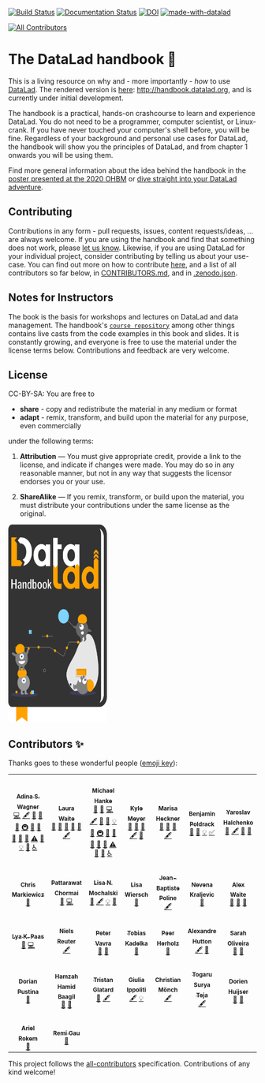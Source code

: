 [![Build Status](https://travis-ci.org/datalad-handbook/book.svg?branch=master)](https://travis-ci.org/datalad-handbook/book) [![Documentation Status](https://readthedocs.org/projects/datalad-handbook/badge/?version=latest)](http://handbook.datalad.org/en/latest/?badge=latest)
[![DOI](https://zenodo.org/badge/192547315.svg)](https://zenodo.org/badge/latestdoi/192547315)
[![made-with-datalad](https://www.datalad.org/badges/made_with.svg)](https://datalad.org)
<!-- ALL-CONTRIBUTORS-BADGE:START - Do not remove or modify this section -->
[![All Contributors](https://img.shields.io/badge/all_contributors-30-orange.svg?style=flat-square)](#contributors-)
<!-- ALL-CONTRIBUTORS-BADGE:END --> 

# The DataLad handbook :orange_book:

This is a living resource on why and - more importantly - *how* to use [DataLad](http://www.datalad.org).
The rendered version is [here](http://handbook.datalad.org): http://handbook.datalad.org, and is currently
under initial development.

The handbook is a practical, hands-on crashcourse to learn and experience DataLad.
You do not need to be a programmer, computer scientist, or Linux-crank. If you have never touched your computer's shell before, you will be fine. Regardless of your background and personal use cases for DataLad, the handbook will show you the principles of DataLad, and from chapter 1 onwards you will be using them.

Find more general information about the idea behind the handbook in the [poster presented at the 2020 OHBM](artwork/OHBM_2020.pdf) or [dive straight into your DataLad adventure](https://handbook.datalad.org).

## Contributing

Contributions in any form - pull requests, issues, content requests/ideas, ... are always welcome.
If you are using the handbook and find that something does not work,
please [let us know](https://github.com/datalad-handbook/book/issues/new).
Likewise, if you are using DataLad for your individual project, consider contributing by telling us about your use-case.
You can find out more on how to contribute [here](http://handbook.datalad.org/en/latest/contributing.html),
and a list of all contributors so far below, in [CONTRIBUTORS.md](CONTRIBUTORS.md), and in [.zenodo.json](.zenodo.json).

## Notes for Instructors

The book is the basis for workshops and lectures on DataLad and data management.
The handbook's [``course repository``](https://github.com/datalad-handbook/course)
among other things contains live casts from the code examples in this book and
slides. It is constantly growing, and everyone is free to use the material under
the license terms below. Contributions and feedback are very welcome.

## License

CC-BY-SA: You are free to

- **share** - copy and redistribute the material in any medium or format
- **adapt** - remix, transform, and build upon the material for any purpose, even commercially

under the following terms:

1) **Attribution** — You must give appropriate credit, provide a link to the license, and indicate
 if changes were made. You may do so in any reasonable manner, but not in any way that suggests
 the licensor endorses you or your use.

2) **ShareAlike** — If you remix, transform, or build upon the material, you must distribute your
 contributions under the same license as the original.

<img src="https://raw.githubusercontent.com/datalad-handbook/book/master/artwork/logo.svg?sanitize=true" width="200" height="400">  

## Contributors ✨

Thanks goes to these wonderful people ([emoji key](https://allcontributors.org/docs/en/emoji-key)):

<!-- ALL-CONTRIBUTORS-LIST:START - Do not remove or modify this section -->
<!-- prettier-ignore-start -->
<!-- markdownlint-disable -->
<table>
  <tr>
    <td align="center"><a href="https://www.researchgate.net/profile/Adina_Wagner"><img src="https://avatars1.githubusercontent.com/u/29738718?v=4" width="100px;" alt=""/><br /><sub><b>Adina S. Wagner</b></sub></a><br /><a href="https://github.com/datalad-handbook/book/commits?author=adswa" title="Code">💻</a> <a href="#content-adswa" title="Content">🖋</a> <a href="https://github.com/datalad-handbook/book/commits?author=adswa" title="Documentation">📖</a> <a href="#design-adswa" title="Design">🎨</a> <a href="#ideas-adswa" title="Ideas, Planning, & Feedback">🤔</a> <a href="#infra-adswa" title="Infrastructure (Hosting, Build-Tools, etc)">🚇</a> <a href="#maintenance-adswa" title="Maintenance">🚧</a> <a href="#projectManagement-adswa" title="Project Management">📆</a> <a href="https://github.com/datalad-handbook/book/pulls?q=is%3Apr+reviewed-by%3Aadswa" title="Reviewed Pull Requests">👀</a> <a href="#userTesting-adswa" title="User Testing">📓</a> <a href="#talk-adswa" title="Talks">📢</a> <a href="https://github.com/datalad-handbook/book/commits?author=adswa" title="Tests">⚠️</a> <a href="https://github.com/datalad-handbook/book/issues?q=author%3Aadswa" title="Bug reports">🐛</a> <a href="#example-adswa" title="Examples">💡</a> <a href="#question-adswa" title="Answering Questions">💬</a> <a href="#a11y-adswa" title="Accessibility">️️️️♿️</a></td>
    <td align="center"><a href="https://github.com/loj"><img src="https://avatars2.githubusercontent.com/u/15157717?v=4" width="100px;" alt=""/><br /><sub><b>Laura Waite</b></sub></a><br /><a href="#ideas-loj" title="Ideas, Planning, & Feedback">🤔</a> <a href="#maintenance-loj" title="Maintenance">🚧</a> <a href="https://github.com/datalad-handbook/book/pulls?q=is%3Apr+reviewed-by%3Aloj" title="Reviewed Pull Requests">👀</a> <a href="#talk-loj" title="Talks">📢</a> <a href="#question-loj" title="Answering Questions">💬</a> <a href="#content-loj" title="Content">🖋</a></td>
    <td align="center"><a href="http://psychoinformatics.de"><img src="https://avatars1.githubusercontent.com/u/136479?v=4" width="100px;" alt=""/><br /><sub><b>Michael Hanke</b></sub></a><br /><a href="#question-mih" title="Answering Questions">💬</a> <a href="https://github.com/datalad-handbook/book/issues?q=author%3Amih" title="Bug reports">🐛</a> <a href="https://github.com/datalad-handbook/book/commits?author=mih" title="Code">💻</a> <a href="#content-mih" title="Content">🖋</a> <a href="https://github.com/datalad-handbook/book/commits?author=mih" title="Documentation">📖</a> <a href="#design-mih" title="Design">🎨</a> <a href="#example-mih" title="Examples">💡</a> <a href="#ideas-mih" title="Ideas, Planning, & Feedback">🤔</a> <a href="#infra-mih" title="Infrastructure (Hosting, Build-Tools, etc)">🚇</a> <a href="#maintenance-mih" title="Maintenance">🚧</a> <a href="#plugin-mih" title="Plugin/utility libraries">🔌</a> <a href="#projectManagement-mih" title="Project Management">📆</a> <a href="https://github.com/datalad-handbook/book/pulls?q=is%3Apr+reviewed-by%3Amih" title="Reviewed Pull Requests">👀</a> <a href="#tool-mih" title="Tools">🔧</a> <a href="https://github.com/datalad-handbook/book/commits?author=mih" title="Tests">⚠️</a> <a href="#talk-mih" title="Talks">📢</a> <a href="#userTesting-mih" title="User Testing">📓</a> <a href="#a11y-mih" title="Accessibility">️️️️♿️</a></td>
    <td align="center"><a href="https://github.com/kyleam"><img src="https://avatars2.githubusercontent.com/u/1297788?v=4" width="100px;" alt=""/><br /><sub><b>Kyle Meyer</b></sub></a><br /><a href="https://github.com/datalad-handbook/book/issues?q=author%3Akyleam" title="Bug reports">🐛</a> <a href="https://github.com/datalad-handbook/book/pulls?q=is%3Apr+reviewed-by%3Akyleam" title="Reviewed Pull Requests">👀</a> <a href="#question-kyleam" title="Answering Questions">💬</a> <a href="#content-kyleam" title="Content">🖋</a> <a href="#ideas-kyleam" title="Ideas, Planning, & Feedback">🤔</a></td>
    <td align="center"><a href="https://github.com/marisaheckner"><img src="https://avatars2.githubusercontent.com/u/52243533?v=4" width="100px;" alt=""/><br /><sub><b>Marisa Heckner</b></sub></a><br /><a href="#ideas-marisaheckner" title="Ideas, Planning, & Feedback">🤔</a> <a href="#userTesting-marisaheckner" title="User Testing">📓</a> <a href="https://github.com/datalad-handbook/book/issues?q=author%3Amarisaheckner" title="Bug reports">🐛</a> <a href="#content-marisaheckner" title="Content">🖋</a></td>
    <td align="center"><a href="https://github.com/bpoldrack"><img src="https://avatars2.githubusercontent.com/u/10498301?v=4" width="100px;" alt=""/><br /><sub><b>Benjamin Poldrack</b></sub></a><br /><a href="#question-bpoldrack" title="Answering Questions">💬</a> <a href="#ideas-bpoldrack" title="Ideas, Planning, & Feedback">🤔</a> <a href="#example-bpoldrack" title="Examples">💡</a> <a href="#tutorial-bpoldrack" title="Tutorials">✅</a></td>
    <td align="center"><a href="http://www.onerussian.com"><img src="https://avatars3.githubusercontent.com/u/39889?v=4" width="100px;" alt=""/><br /><sub><b>Yaroslav Halchenko</b></sub></a><br /><a href="https://github.com/datalad-handbook/book/pulls?q=is%3Apr+reviewed-by%3Ayarikoptic" title="Reviewed Pull Requests">👀</a> <a href="#content-yarikoptic" title="Content">🖋</a> <a href="#ideas-yarikoptic" title="Ideas, Planning, & Feedback">🤔</a> <a href="https://github.com/datalad-handbook/book/issues?q=author%3Ayarikoptic" title="Bug reports">🐛</a></td>
  </tr>
  <tr>
    <td align="center"><a href="https://github.com/effigies"><img src="https://avatars0.githubusercontent.com/u/83442?v=4" width="100px;" alt=""/><br /><sub><b>Chris Markiewicz</b></sub></a><br /><a href="https://github.com/datalad-handbook/book/issues?q=author%3Aeffigies" title="Bug reports">🐛</a></td>
    <td align="center"><a href="http://pat.chormai.org"><img src="https://avatars0.githubusercontent.com/u/1214890?v=4" width="100px;" alt=""/><br /><sub><b>Pattarawat Chormai</b></sub></a><br /><a href="https://github.com/datalad-handbook/book/issues?q=author%3Aheytitle" title="Bug reports">🐛</a> <a href="https://github.com/datalad-handbook/book/commits?author=heytitle" title="Code">💻</a></td>
    <td align="center"><a href="https://github.com/lisanmo"><img src="https://avatars0.githubusercontent.com/u/52251433?v=4" width="100px;" alt=""/><br /><sub><b>Lisa N. Mochalski</b></sub></a><br /><a href="https://github.com/datalad-handbook/book/issues?q=author%3Alisanmo" title="Bug reports">🐛</a> <a href="#content-lisanmo" title="Content">🖋</a> <a href="#example-lisanmo" title="Examples">💡</a> <a href="#ideas-lisanmo" title="Ideas, Planning, & Feedback">🤔</a></td>
    <td align="center"><a href="https://github.com/LisaWiersch96"><img src="https://avatars3.githubusercontent.com/u/57354773?v=4" width="100px;" alt=""/><br /><sub><b>Lisa Wiersch</b></sub></a><br /><a href="https://github.com/datalad-handbook/book/issues?q=author%3ALisaWiersch96" title="Bug reports">🐛</a></td>
    <td align="center"><a href="https://github.com/jbpoline"><img src="https://avatars0.githubusercontent.com/u/275048?v=4" width="100px;" alt=""/><br /><sub><b>Jean-Baptiste Poline</b></sub></a><br /><a href="#content-jbpoline" title="Content">🖋</a></td>
    <td align="center"><a href="https://github.com/NevenaK"><img src="https://avatars2.githubusercontent.com/u/57677812?v=4" width="100px;" alt=""/><br /><sub><b>Nevena Kraljevic</b></sub></a><br /><a href="#userTesting-NevenaK" title="User Testing">📓</a></td>
    <td align="center"><a href="https://github.com/aqw"><img src="https://avatars0.githubusercontent.com/u/765557?v=4" width="100px;" alt=""/><br /><sub><b>Alex Waite</b></sub></a><br /><a href="https://github.com/datalad-handbook/book/pulls?q=is%3Apr+reviewed-by%3Aaqw" title="Reviewed Pull Requests">👀</a> <a href="https://github.com/datalad-handbook/book/issues?q=author%3Aaqw" title="Bug reports">🐛</a> <a href="#ideas-aqw" title="Ideas, Planning, & Feedback">🤔</a></td>
  </tr>
  <tr>
    <td align="center"><a href="https://github.com/lilikapa"><img src="https://avatars3.githubusercontent.com/u/14184487?v=4" width="100px;" alt=""/><br /><sub><b>Lya K. Paas</b></sub></a><br /><a href="https://github.com/datalad-handbook/book/issues?q=author%3Alilikapa" title="Bug reports">🐛</a> <a href="https://github.com/datalad-handbook/book/commits?author=lilikapa" title="Code">💻</a></td>
    <td align="center"><a href="https://github.com/nhjjreuter"><img src="https://avatars1.githubusercontent.com/u/24777116?v=4" width="100px;" alt=""/><br /><sub><b>Niels Reuter</b></sub></a><br /><a href="#content-nhjjreuter" title="Content">🖋</a></td>
    <td align="center"><a href="https://github.com/pvavra"><img src="https://avatars3.githubusercontent.com/u/5610129?v=4" width="100px;" alt=""/><br /><sub><b>Peter Vavra</b></sub></a><br /><a href="#ideas-pvavra" title="Ideas, Planning, & Feedback">🤔</a> <a href="#userTesting-pvavra" title="User Testing">📓</a></td>
    <td align="center"><a href="https://github.com/TobiasKadelka"><img src="https://avatars1.githubusercontent.com/u/49553687?v=4" width="100px;" alt=""/><br /><sub><b>Tobias Kadelka</b></sub></a><br /><a href="#userTesting-TobiasKadelka" title="User Testing">📓</a></td>
    <td align="center"><a href="http://peerherholz.github.io"><img src="https://avatars0.githubusercontent.com/u/20129524?v=4" width="100px;" alt=""/><br /><sub><b>Peer Herholz</b></sub></a><br /><a href="#ideas-PeerHerholz" title="Ideas, Planning, & Feedback">🤔</a></td>
    <td align="center"><a href="https://github.com/AlexandreHutton"><img src="https://avatars3.githubusercontent.com/u/50920802?v=4" width="100px;" alt=""/><br /><sub><b>Alexandre Hutton</b></sub></a><br /><a href="#content-AlexandreHutton" title="Content">🖋</a> <a href="https://github.com/datalad-handbook/book/issues?q=author%3AAlexandreHutton" title="Bug reports">🐛</a></td>
    <td align="center"><a href="https://github.com/sarah1989"><img src="https://avatars3.githubusercontent.com/u/3898779?v=4" width="100px;" alt=""/><br /><sub><b>Sarah Oliveira</b></sub></a><br /><a href="https://github.com/datalad-handbook/book/pulls?q=is%3Apr+reviewed-by%3Asarah1989" title="Reviewed Pull Requests">👀</a> <a href="#ideas-sarah1989" title="Ideas, Planning, & Feedback">🤔</a></td>
  </tr>
  <tr>
    <td align="center"><a href="https://github.com/dorianps"><img src="https://avatars3.githubusercontent.com/u/9083517?v=4" width="100px;" alt=""/><br /><sub><b>Dorian Pustina</b></sub></a><br /><a href="#ideas-dorianps" title="Ideas, Planning, & Feedback">🤔</a></td>
    <td align="center"><a href="https://github.com/hbaagil"><img src="https://avatars3.githubusercontent.com/u/61992500?v=4" width="100px;" alt=""/><br /><sub><b>Hamzah Hamid Baagil</b></sub></a><br /><a href="#userTesting-hbaagil" title="User Testing">📓</a> <a href="https://github.com/datalad-handbook/book/issues?q=author%3Ahbaagil" title="Bug reports">🐛</a></td>
    <td align="center"><a href="https://github.com/glatard"><img src="https://avatars0.githubusercontent.com/u/5174953?v=4" width="100px;" alt=""/><br /><sub><b>Tristan Glatard</b></sub></a><br /><a href="https://github.com/datalad-handbook/book/issues?q=author%3Aglatard" title="Bug reports">🐛</a> <a href="#content-glatard" title="Content">🖋</a></td>
    <td align="center"><a href="https://github.com/gi114"><img src="https://avatars0.githubusercontent.com/u/17640807?v=4" width="100px;" alt=""/><br /><sub><b>Giulia Ippoliti</b></sub></a><br /><a href="#content-gi114" title="Content">🖋</a> <a href="#example-gi114" title="Examples">💡</a></td>
    <td align="center"><a href="https://github.com/christian-monch"><img src="https://avatars3.githubusercontent.com/u/17925232?v=4" width="100px;" alt=""/><br /><sub><b>Christian Mönch</b></sub></a><br /><a href="#content-christian-monch" title="Content">🖋</a></td>
    <td align="center"><a href="https://github.com/ayrustogaru"><img src="https://avatars1.githubusercontent.com/u/35329371?v=4" width="100px;" alt=""/><br /><sub><b>Togaru Surya Teja</b></sub></a><br /><a href="#content-ayrustogaru" title="Content">🖋</a></td>
    <td align="center"><a href="https://github.com/DorienHuijser"><img src="https://avatars1.githubusercontent.com/u/58177697?v=4" width="100px;" alt=""/><br /><sub><b>Dorien Huijser</b></sub></a><br /><a href="https://github.com/datalad-handbook/book/issues?q=author%3ADorienHuijser" title="Bug reports">🐛</a> <a href="#userTesting-DorienHuijser" title="User Testing">📓</a></td>
  </tr>
  <tr>
    <td align="center"><a href="http://arokem.org"><img src="https://avatars1.githubusercontent.com/u/118582?v=4" width="100px;" alt=""/><br /><sub><b>Ariel Rokem</b></sub></a><br /><a href="https://github.com/datalad-handbook/book/issues?q=author%3Aarokem" title="Bug reports">🐛</a></td>
    <td align="center"><a href="https://remi-gau.github.io/"><img src="https://avatars3.githubusercontent.com/u/6961185?v=4" width="100px;" alt=""/><br /><sub><b>Remi Gau</b></sub></a><br /><a href="https://github.com/datalad-handbook/book/issues?q=author%3ARemi-Gau" title="Bug reports">🐛</a></td>
  </tr>
</table>

<!-- markdownlint-enable -->
<!-- prettier-ignore-end -->
<!-- ALL-CONTRIBUTORS-LIST:END -->

This project follows the [all-contributors](https://github.com/all-contributors/all-contributors) specification. Contributions of any kind welcome!
